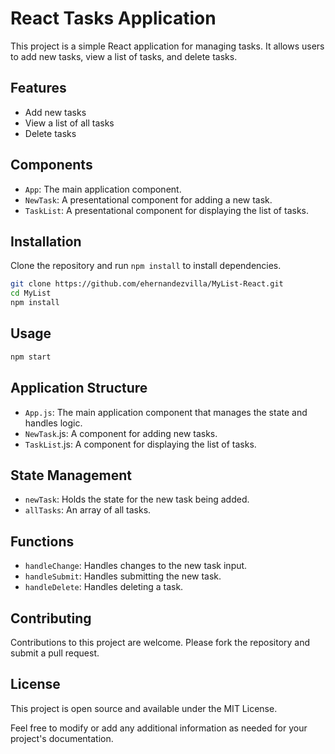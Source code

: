 # React Tasks Application

This project is a simple React application for managing tasks. It allows users to add new tasks, view a list of tasks, and delete tasks.

## Features

- Add new tasks
- View a list of all tasks
- Delete tasks

## Components

- `App`: The main application component.
- `NewTask`: A presentational component for adding a new task.
- `TaskList`: A presentational component for displaying the list of tasks.

## Installation

Clone the repository and run `npm install` to install dependencies.

```bash
git clone https://github.com/ehernandezvilla/MyList-React.git
cd MyList
npm install
```

## Usage

```bash
npm start
```

## Application Structure

- `App.js`: The main application component that manages the state and handles logic.
- `NewTask`.js: A component for adding new tasks.
- `TaskList`.js: A component for displaying the list of tasks.

## State Management

- `newTask`: Holds the state for the new task being added.
- `allTasks`: An array of all tasks.

## Functions

- `handleChange`: Handles changes to the new task input.
- `handleSubmit`: Handles submitting the new task.
- `handleDelete`: Handles deleting a task.

## Contributing

Contributions to this project are welcome. Please fork the repository and submit a pull request.

## License

This project is open source and available under the MIT License.

Feel free to modify or add any additional information as needed for your project's documentation.
